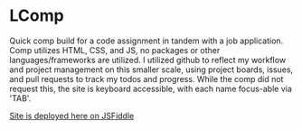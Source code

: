 # LComp

Quick comp build for a code assignment in tandem with a job application. Comp utilizes HTML, CSS, and JS, no packages or other languages/frameworks are utilized. I utilized github to reflect my workflow and project management on this smaller scale, using project boards, issues, and pull requests to track my todos and progress. While the comp did not request this, the site is keyboard accessible, with each name focus-able via 'TAB'.

[Site is deployed here on JSFiddle](https://jsfiddle.net/ConnorAndersonLarson/o6m7fgxj/3/)
